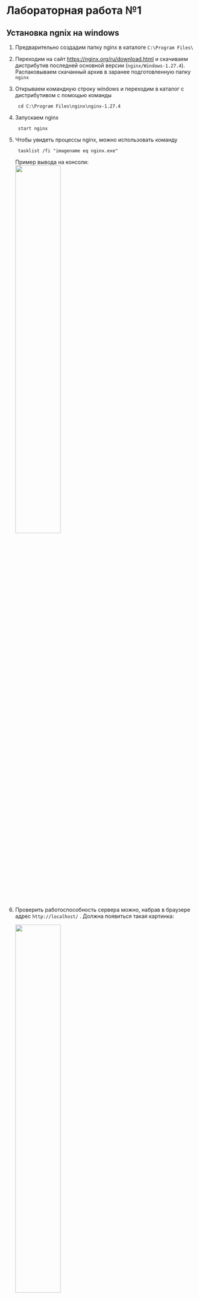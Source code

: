 # Лабораторная работа №1

## Установка ngnix на windows

1. Предварительно создадим папку nginx в каталоге `C:\Program Files\`
2. Переходим на сайт https://nginx.org/ru/download.html и скачиваем дистрибутив последней основной версии (`nginx/Windows-1.27.4`). Распаковываем скачанный архив в заранее подготовленную папку `nginx`
3. Открываем командную строку windows и переходим в каталог с дистрибутивом с помощью команды
   ```
    cd C:\Program Files\nginx\nginx-1.27.4
   ```
4. Запускаем nginx
   ```
    start nginx
   ```
5. Чтобы увидеть процессы nginx, можно использовать команду
   ```
    tasklist /fi "imagename eq nginx.exe"
   ```
   Пример вывода на консоли:  
   <img src="https://github.com/user-attachments/assets/5fc2d335-b46a-46ac-b02b-d4250d43a9ab" width="50%" height="50%" />

7. Проверить работоспособность сервера можно, набрав в браузере адрес `http://localhost/` . Должна появиться такая картинка:
   
   <img src="https://github.com/user-attachments/assets/351abb9e-28da-4fb2-9d25-f46c5196d69e" width="50%" height="50%" />


 
*_Комментарий. Сначала я вбивала `localhost:8080`, что выдавало ошибку. Оказалось, что в конфигурационном файле указан порт не 8080, а 80. Поэтому, как второй вариант, можно вбивать `localhost:80`, ну или изменить конфиг._ 

## Основные команды для работы с nginx:
- `nginx -s stop`	быстрое завершение
- `nginx -s quit`	плавное завершение
- `nginx -t` проверить, что в конфигурационном файле нет синтаксических ошибок
- `nginx -s reload`	изменение конфигурации, запуск новых рабочих процессов с новой конфигурацией, плавное завершение старых рабочих процессов
- `nginx -s reopen`	переоткрытие лог-файлов

## Разбираемся с https
Сейчас nginх работает по протоколу http. А нам хочется, чтобы он работал по протоколу https = http + ssl-сертификат. Ssl-сертификат содержит публичный ключ, секретный ключ и информацию о подлинности сертификата(срок действия сертификата и центр сертификации).

Можно получить ssl-сертификат у доверенного центра сертификации (Certificate Authority), но если, например, мы хотим протестировать свой сайт и проверить, что все его элементы работают корректно под https, то можно просто воспользоваться _локальным_ центром сертификации. Так мы и сделаем.

Для создания локального центра сертификации нужно установить инструмент mkcert. А чтобы установить mkcert, нужно установить Chocolatey (установщик программного обеспечения Windows).

## Установка Chocolatey 
1. Открываем командную строку с правами администратора, нажав  `Win + X`
2. Вибираем `Терминал (Администратор)`
3. Выполняем команду
   
   ```   
   Set-ExecutionPolicy Bypass -Scope Process -Force; [System.Net.ServicePointManager]::SecurityProtocol = [System.Net.SecurityProtocolType]::Tls12; iex ((New-Object System.Net.WebClient).DownloadString('https://chocolatey.org/install.ps1'))
   ```
5. Если все хорошо, то следующая команда должна вывести версию Chocolatey
   
   ```
      choco -v
   ```

## Установка mkcert
1. Остаемся в командной строке и вводим
   ```
   choco install mkcert
   ```
Появится сообщение, что все успешно

<img src="https://github.com/user-attachments/assets/2aaa8a05-c623-48df-b9f1-c73fce96ec35" width="50%" height="50%" />

## Установка SSL-сертификата
1. Создаем Центр сертификации (устанавливаем корневой сертификат):
   ```
   mkcert -install
   ```
2. Тыкаем 'да':

   ![image_2025-03-27_14-59-35](https://github.com/user-attachments/assets/53e873d7-071d-456f-873f-c493e872a812)

3. Генерируем сертификат для hostname "localhost":
   ```
   mkcert localhost
   ```
В командной строке выведется информация о сроке действия сертификата и расположении файла с сертификатом и файла с закрытым ключом. В нашем случае это файлы localhost.pem и localhost-key.pem, которые находятся в той директории, в которой мы выполняли команды:

<img src="https://github.com/user-attachments/assets/ef96f4fd-381d-47c4-93b7-61b5e354bdfd" width="60%" height="60%" />

## Настраивам nginx на порт https
(для этого нам понадобиться отредактировать конфигурационный файл)
1. Находим конфиг `nginx.conf` в каталоге `C:\Program Files\nginx\nginx-1.27.4\conf` и запускаем его с помощью Microsoft Visual Studio.
2. В конфиге пишем следующий код:
   ```bash
      worker_processes  1;
      
      events {
          worker_connections  1024;
      }
      
      
      http {
          include       mime.types;
          default_type  application/octet-stream;
      
      
          sendfile        on;
      
          keepalive_timeout  65;
      
          server {
          listen 443 ssl;
          server_name localhost;
      
          ssl_certificate "C:/Users/79156/localhost.pem"; 
          ssl_certificate_key "C:/Users/79156/localhost-key.pem"; 
      
          location / {
              root   html;
              index  index.html index.htm;
          }
   
          }
       }

- `listen 443 ssl` - меняем порт 80 на 443, чобы устанавливать зашифрованное соединение (https)
- `server_name localhost` - указываем хост (или домен)
- `ssl_certificate` - директива, которая указывает путь к сертификату
- `ssl_certificate_key` - директива, которая указывает путь к закрытому ключу

3. Сохраняем.
   
4. Проверяем, что в конфиге нет синтаксических ошибок, с помощью команды
   ```
      nginx -t
   ```
   и перезапускаем nginx
   ```
      nginx -s reload
   ```
   (перед выполнением команд убедиться, что мы находимся в каталоге `C:\Program Files\nginx\nginx-1.27.4`)
  
- _Nota Bene. Чтобы изменения, которые вносятся в этот файл, могли быть сохранены, нужно проверить, что пользователь, от лица которого вы редактируете файл, имеет право на редактирование этого файла. Это можно сделать, перейдя в каталог и тыкнув правой кнопкой мыши на файл. Далее `Свойства` -> `Безопасность` -> галочка напротив `изменения`_
- _Nota Bene. Если у вас все еще не появились права на сохранение изменений (как это было у меня 😭), то возможно в Visual Studio появились проблемы с доступом к вашему аккаунту. Поэтому просто перезайдите в аккаунт майкрософт._

Любуемся результатом:

_При запросе по http:_

<img src="https://github.com/user-attachments/assets/24602a56-9dd5-436e-a50f-a6e0623fb92b" width="60%" height="60%" />

_При запросе по https:_

<img src="https://github.com/user-attachments/assets/64b40c83-2544-4d36-8e70-ea484aa5c71e" width="60%" height="60%" />

И вверху появился замочек (значит, соединение защищено):

![image](https://github.com/user-attachments/assets/421931d4-7630-4d53-8d29-1221aeebf867)


## Перенаправление HTTP-запросов на HTTPS
Мы научились обрабатывать, htthps запросы, но хотелось бы, чтобы http запросы не выдавли ошибок. Поэтому мы будем перенаправлять их на https

1. добавляем в конфиг еще одну директиву server
   ```
   server {
        listen 80;
        server_name localhost;
   
   ```
   Здесь мы используем код состояния HTTP, который относятся к классу перенаправления (3xx) (трехсотые коды), а именно `301 - Moved Permanently`.
   
3. cохраняем
4. проверям синтаксис
   ```
      nginx -t
   ```
5. перезапускаем nginx
   ```
      nginx -s reload
   ```

## Проверим как работает перенаправление с помощью консоли разработчика
 _Nota Bene. Консоль разработчика в браузере можно открыь с помощью горячих клавиш `Ctrl + Shift + I`_
    
   Итак, если мы вбиваем в браузер `https://localhost/`, то в консоли отображается статус запроса `200`
   
![image](https://github.com/user-attachments/assets/623eefb4-959b-4062-a0df-8ab4b21f2550)


   А если мы вбиваем в браузер `http://localhost/`, то в консоли отображается статус  `301`, т.е. сработало перенаправление
   
![image](https://github.com/user-attachments/assets/6b078c22-7d57-4098-ab71-7d993aab9f6d)


## Виртуальные хосты



## Создание двух тестовых папок под проекты

1. С помощью VS Code создадим две папки в каталоге `"C:/Users/79156/` - `devOpsProject1` и `devOpsProject2`. В каждой папке создадим файлы `index.html`, `index.css` и `javascript.js`:
   
   ![image](https://github.com/user-attachments/assets/ddeff3b3-8805-4fe5-b1b9-7f08d51aff6a)

2. В файлах `index.html` напишем следующий код:

   ![image](https://github.com/user-attachments/assets/3e79a65b-47ff-46df-9f58-aaf8183dd553)

   приведен пример для проекта1, для проекта2 нужно изменить текст на _"Проверка работы 2"_
   
## Использование alias  

1. Снова откроем конфигурационный файл `nginx.conf` и напишем две директивы server. Код для cервера1:
```
 server {
    listen 443 ssl;
    server_name project1;

    ssl_certificate "C:/Users/79156/localhost.pem"; 
    ssl_certificate_key "C:/Users/79156/localhost-key.pem"; 

    location / {
        alias   C:/Users/79156/devOpsProject1/;
        index  index.html;
    }
    }
```

Для сервера2 аналогично

2. Сохраним изменения
3. Проверим синтаксис : `nginx -t`
4. Перезапустим nginx : `nginx -s reload`
   
Теперь при запросе клиента nginx должен передавать наши файлики `index.html` в созданных тестовых проектах. НО вот только в директивах мы указали новые придуманные доменные имена вместо localhost. И Windows пока не знает, что они соответствуют локальному IP-адресу нашего компьютера. Для этого нам надо явно это прописать, то есть _настроить виртуальные хосты для обслуживания нескольких доменных имен на одном сервере_

## Настройка виртуальных хостов

1. Запускаем `Блокнот` от имени администратора
2. Щелкаем на "Файл". Выбираем "открыть" и вводим путь `c:\windows\system32\drivers\etc\hosts`. Если файл не найден, то надо изменить в параметрах поиска вариант текстовые файли на вариант все файлы.
3. Указываем придуманные доменные имена и IP-адреса, которым они соответствуют. В нашем случае
```
   27.0.0.1       project1
   127.0.0.1      project2
```

  Получится нечто такое:
  
   <img src="https://github.com/user-attachments/assets/5eef0ad3-e992-4191-b8ee-04123ab3c008" width="50%" height="50%" />
  
5. Сохраняем, закрываем, тихонько радуемся (почти конец)

## Тестируем
Теперь проверим, что наш веб-сервер умеет относить нужный запрос к нужному проекту

Вводим в браузере `https://project1/`. И тут на нас ругается Касперский. Ну ругается он, конечно, по делу, потому что сертификат мы видали сами себе для сами захотели чего. Но мы Касперского не послушаем, примем на себя все риски и все-таки перейдем на сайт. 

![image](https://github.com/user-attachments/assets/15b3c6aa-d98c-447d-9221-ba1b22e836e1)

Результат для `https://project1/`:

![image](https://github.com/user-attachments/assets/35b514e2-c544-4ed6-87f1-e53746b6c66a)

Результат для `https://project2/`:

![image](https://github.com/user-attachments/assets/14ff366d-f9b9-413e-9f97-adf00f8aac30)

Ура, теперь мы умеем обслуживать нескольких доменных имен на одном сервере




   





